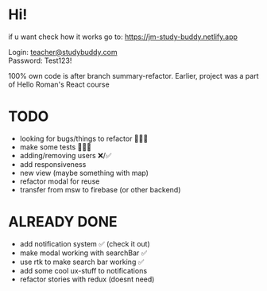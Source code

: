 # Hi!

if u want check how it works go to: https://jm-study-buddy.netlify.app

Login: teacher@studybuddy.com  
Password: Test123!

100% own code is after branch summary-refactor. Earlier, project was a part of Hello Roman's React course

# TODO

- looking for bugs/things to refactor 👨🏻‍💻
- make some tests 👨🏻‍💻
- adding/removing users ❌/✅
- add responsiveness
- new view (maybe something with map)
- refactor modal for reuse
- transfer from msw to firebase (or other backend)

# ALREADY DONE

- add notification system ✅ (check it out)
- make modal working with searchBar ✅
- use rtk to make search bar working ✅
- add some cool ux-stuff to notifications
- refactor stories with redux (doesnt need)
